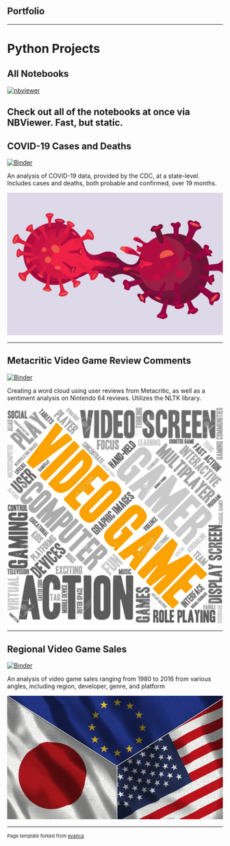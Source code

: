 ## Portfolio

---
# Python Projects 

## All Notebooks

[![nbviewer](https://img.shields.io/badge/jupyter_notebooks-nbviewer-purple.svg?style=flat-square)](https://nbviewer.jupyter.org/github/arquillen-py/jupyter-books/tree/main/)
  
Check out all of the notebooks at once via NBViewer. Fast, but static.
---
## COVID-19 Cases and Deaths  

[![Binder](https://mybinder.org/badge_logo.svg)](https://mybinder.org/v2/gh/arquillen-py/jupyter-books/HEAD?filepath=Covid.ipynb)  

An analysis of COVID-19 data, provided by the CDC, at a state-level. Includes cases and deaths, both probable and confirmed, over 19 months.
  
  <img src="images/corona.jpg"/>

---
## Metacritic Video Game Review Comments 
  
[![Binder](https://mybinder.org/badge_logo.svg)](https://mybinder.org/v2/gh/arquillen-py/jupyter-books/HEAD?filepath=Metacritic.ipynb)  
  
Creating a word cloud using user reviews from Metacritic, as well as a sentiment analysis on Nintendo 64 reviews. Utilizes the NLTK library.

<img src="images/vgwc.jpg"/>

---
## Regional Video Game Sales
  
[![Binder](https://mybinder.org/badge_logo.svg)](https://mybinder.org/v2/gh/arquillen-py/jupyter-books/HEAD?filepath=VGSales.ipynb)  
  
An analysis of video game sales ranging from 1980 to 2016 from various angles, including region, developer, genre, and platform

<img src="images/eujpusa.png"/>

---




<p style="font-size:11px">Page template forked from <a href="https://github.com/evanca/quick-portfolio">evanca</a></p>
<!-- Remove above link if you don't want to attibute -->
